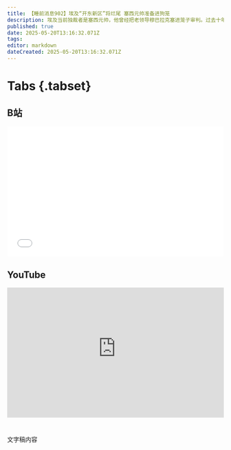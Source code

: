 ```yaml
---
title: 【睡前消息902】埃及“开东新区”将烂尾 塞西元帅准备进狗笼
description: 埃及当前独裁者是塞西元帅，他曾经把老领导穆巴拉克塞进笼子审判。过去十年，塞西学习中国的地方融资平台经验，借了上千亿美元外债，在沙漠建造新首都，想狠狠炒一笔房地产。我凭借丰富的地方债和房地产经验推测……新城大概率烂尾，塞西的下场是穆巴拉克的笼子。
published: true
date: 2025-05-20T13:16:32.071Z
tags: 
editor: markdown
dateCreated: 2025-05-20T13:16:32.071Z
---
```


# Tabs {.tabset}
## B站
<div style="position: relative; padding: 30% 45%;">
<iframe style="position: absolute; width: 100%; height: 100%; left: 0; top: 0;" src="//player.bilibili.com/player.html?&bvid=BV1qtJ8z5EdF&page=1&as_wide=1&high_quality=1&danmaku=1&autoplay=0" scrolling="no" border="0" frameborder="no" framespacing="0" allowfullscreen="true"></iframe>
</div>

<!--  睡前消息的西瓜视频账号仍处于禁言状态，暂时将其从模板中注释
## 西瓜视频
<div style="position: relative; padding: 30% 45%;">
<iframe style="position: absolute; top: 50%; left: 50%; transform: translate(-50%, -50%); width: 80%; height: 100%;" frameborder="0" src="https://www.ixigua.com/iframe/西瓜视频ID?autoplay=0" referrerpolicy="unsafe-url" allowfullscreen></iframe>
</div>
-->

## YouTube
<div style="position: relative; padding: 30% 45%;">
<iframe style="position: absolute; top: 0; left: 0; width: 100%; height: 100%;" src="https://www.youtube-nocookie.com/embed/YouTubeVID" title="YouTube video player" frameborder="0" allow="accelerometer; autoplay; clipboard-write; encrypted-media; gyroscope; picture-in-picture" allowfullscreen="true"></iframe>
</div>
  
# 

文字稿内容
